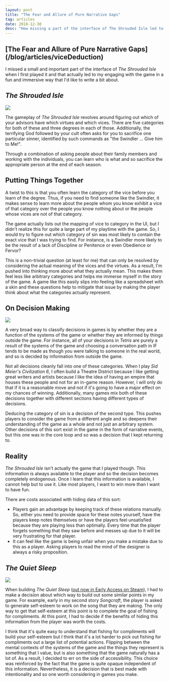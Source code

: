 ```yaml
---
layout: post
title: "The Fear and Allure of Pure Narrative Gaps"
tag: articles
date: 2018-12-30
desc: "How missing a part of the interface of The Shrouded Isle led to an interesting difference in its gameplay."
---
```

<h2>[The Fear and Allure of Pure Narrative Gaps](/blog/articles/viceDeduction)</h2>

I missed a small and important part of the interface of *The Shrouded Isle* when I first played it and that actually led to my engaging with the game in a fun and immersive way that I'd like to write a bit about.

## *The Shrouded Isle*
<img src="/blogImages/shroudedIsle.png" />

The gameplay of *The Shrouded Isle* revolves around figuring out which of your advisors have which virtues and which vices. There are five categories for both of these and three degrees in each of those. Additionally, the terrifying God followed by your cult often asks for you to sacrifice one particular sinner, identified by such commands as "the Swindler ... Give him to Me!".


Through a combination of asking people about their family members and working with the individuals, you can learn who is what and so sacrifice the appropriate person at the end of each season.

## Putting Things Together

A twist to this is that you often learn the category of the vice before you learn of the degree. Thus, if you need to find someone like the Swindler, it makes sense to learn more about the people whom you know exhibit a vice of that category over the people you know nothing about or the people whose vices are not of that category.


The game actually lists out the mapping of vice to category in the UI, but I didn't realize this for quite a large part of my playtime with the game. So, I would try to figure out which category of sin was most likely to contain the exact vice that I was trying to find. For instance, is a Swindler more likely to be the result of a lack of Discipline or Penitence or even Obedience or Fervor?


This is a non-trivial question (at least for me) that can only be resolved by considering the actual meaning of the vices and the virtues. As a result, I'm pushed into thinking more about what they actually mean. This makes them feel less like arbitrary categories and helps me immerse myself in the story of the game. A game like this easily slips into feeling like a spreadsheet with a skin and these questions help to mitigate that issue by making the player think about what the categories actually represent.

## On Decision Making
<img src="/blogImages/civ6_water.jpg" />

A very broad way to classify decisions in games is by whether they are a function of the systems of the game or whether they are informed by things outside the game. For instance, all of your decisions in *Tetris* are purely a result of the systems of the game and choosing a conversation path in IF tends to be made as though you were talking to someone in the real world, and so is decided by information from outside the game.


Not all decisions cleanly fall into one of these categories. When I play *Sid Meier's Civilization 6*, I often build a Theatre District because I like getting great writers and artists because I like the idea of having an empire that houses these people and not for an in-game reason. However, I will only do that if it is a reasonable move and not if it's going to have a major effect on my chances of winning. Additionally, many games mix both of these decisions together with different sections having different types of decisions.


Deducing the category of sin is a decision of the second type. This pushes players to consider the game from a different angle and so deepens their understanding of the game as a whole and not just an arbitrary system. Other decisions of this sort exist in the game in the form of narrative events, but this one was in the core loop and so was a decision that I kept returning to.

## Reality

*The Shrouded Isle* isn't actually the game that I played though. This information is always available to the player and so the decision becomes completely endogenous. Once I learn that this information is available, I cannot help but to use it. Like most players, I want to win more than I want to have fun.


There are costs associated with hiding data of this sort:
- Players gain an advantage by keeping track of these relations manually. So, either you need to provide space for these notes yourself, have the players keep notes themselves or have the players feel unsatisfied because they are playing less than optimally. Every time that the player forgets something that they saw before and messes up due to it will be very frustrating for that player.
- It can feel like the game is being unfair when you make a mistake due to this as a player. Asking players to read the mind of the designer is always a risky proposition.


## *The Quiet Sleep*
<img src="/blogImages/tqs_shareExperience.png" />

When building *The Quiet Sleep* ([out now in Early Access on Steam](http://store.steampowered.com/app/724510/The_Quiet_Sleep)), I had to make a decision about which way to build out some similar points in my game. For example, early in my second story *Songcraft*, the player is asked to generate self-esteem to work on the song that they are making. The only way to get that self-esteem at this point is to complete the goal of fishing for compliments. At this point, I had to decide if the benefits of hiding this information from the player was worth the costs.


I think that it's quite easy to understand that fishing for compliments will build your self-esteem but I think that it's a lot harder to pick out fishing for compliments out a large list of potential actions. Flipping between the mental contexts of the systems of the game and the things they represent is something that I value, but is also something that the game naturally has a lot of. As a result, I decided to err on the side of accessibility. This choice was reinforced by the fact that the game is quite opaque independent of this information. Nevertheless, it is a decision that is best made with intentionality and so one worth considering in games you make.

